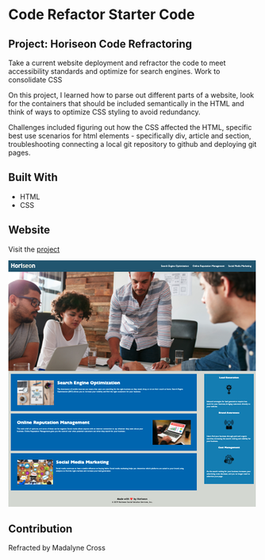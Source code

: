 # Code Refactor Starter Code

## Project: Horiseon Code Refractoring
Take a current website deployment and refractor the code to meet accessibility standards and optimize for search engines. Work to consolidate CSS

On this project, I learned how to parse out different parts of a website, look for the containers that should be included semantically in the HTML and think of ways to optimize CSS styling to avoid redundancy. 

Challenges included figuring out how the CSS affected the HTML, specific best use scenarios for html elements - specifically div, article and section, troubleshooting connecting a local git repository to github and deploying git pages.

## Built With
* HTML
* CSS
  

## Website
Visit the [project](https://violanerd.github.io/Horiseon/)

<a href="https://violanerd.github.io/Horiseon/">
<img src="./assets/images/image.png" alt="Snapshot of Horiseon website">
</a>

## Contribution

Refracted by Madalyne Cross